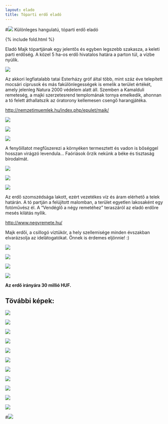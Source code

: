 ```yaml
---
layout: elado
title: Tóparti erdő eladó
---
```


#![](http://i.imgur.com/EBvtfTD.jpg) Különleges hangulatú, tóparti erdő eladó

{% include fold.html %}

Eladó Majk tópartjának egy jelentős és egyben legszebb szakasza, a keleti parti erdőség.
A közel 5 ha-os erdő hivatalos határa a parton túl, a vízbe nyúlik.

![](http://i.imgur.com/Wk32RbG.jpg)

Az akkori legfiatalabb tatai Esterházy gróf által több, mint száz éve telepített mocsári ciprusok és más fakülönlegességek is emelik a terület értékét, amely jelenleg Natura 2000 védelem alatt áll. 
Szemben a Kamalduli remeteség, a majki szerzetesrend templomának tornya emelkedik, ahonnan a tó felett áthallatszik az óratorony kellemesen csengő harangjátéka. 

<http://nemzetimuemlek.hu/index.php/epulet/majk/>

![](http://i.imgur.com/4fz8u0j.jpg)

![](http://i.imgur.com/goYnCIB.jpg)

![](http://i.imgur.com/554tECv.jpg)

A fenyőillatot megfűszerezi a környéken termesztett és vadon is bőséggel hosszan virágzó levendula…
Faóriások őrzik nekünk a béke és tisztaság birodalmát.

![](http://i.imgur.com/ZyDVeNX.jpg)

![](http://i.imgur.com/7eS7zsy.jpg)

![](http://i.imgur.com/mDkLNNi.jpg)

Az erdő szomszédsága lakott, ezért vezetékes víz és áram elérhető a telek határán. A tó partján a felújított malomban, a terület egyetlen lakosaként egy fotóművész él.
A “Vendéglő a négy remetéhez” teraszáról az eladó erdőre mesés kilátás nyílik.

<http://www.negyremete.hu/>

Majk erdői, a csillogó víztükör, a hely szellemisége minden évszakban elvarázsolja az idelátogatókat.
Önnek is érdemes eljönnie! :)

![](http://i.imgur.com/Wk32RbG.jpg)

![](http://i.imgur.com/mqr8usR.jpg)

![](http://i.imgur.com/jiGDSxk.jpg)

![](http://i.imgur.com/ywscK1I.jpg)

**Az erdő irányára 30 millió HUF.**

## Tövábbi képek:

![](http://i.imgur.com/EZKk87o.jpg)

![](http://i.imgur.com/XBwaC2b.jpg)

![](http://i.imgur.com/qXWe1x5.jpg)

![](http://i.imgur.com/Sa7zgPj.jpg)

![](http://i.imgur.com/FqWK4xb.jpg)

![](http://i.imgur.com/bflz2oi.jpg)

![](http://i.imgur.com/LuNsb2d.jpg)

![](http://i.imgur.com/Hq1SpGP.jpg)

![](http://i.imgur.com/giOZ74j.jpg)

![](http://i.imgur.com/kNWmTVb.jpg)

![](http://i.imgur.com/KuVabvE.jpg)

#![](http://i.imgur.com/V11JY3c.jpg)
